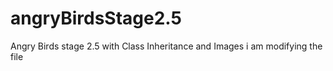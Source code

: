 # angryBirdsStage2.5
Angry Birds stage 2.5 with Class Inheritance and Images
i am modifying the file 
